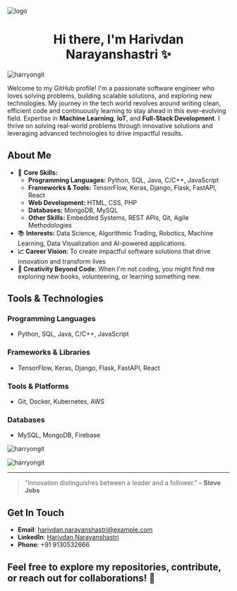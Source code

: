 ![logo](https://github.com/harryongit/harryongit/blob/main/Github%20Banner.png)
<h1 align="center">Hi there, I'm Harivdan Narayanshastri ✨</h1>

<p align="left"> <img src="https://komarev.com/ghpvc/?username=harryongit&label=Profile%20views&color=0e75b6&style=flat" alt="harryongit" /> </p>

Welcome to my GitHub profile! I'm a passionate software engineer who loves solving problems, building scalable solutions, and exploring new technologies. My journey in the tech world revolves around writing clean, efficient code and continuously learning to stay ahead in this ever-evolving field. Expertise in **Machine Learning**, **IoT**, and **Full-Stack Development**. I thrive on solving real-world problems through innovative solutions and leveraging advanced technologies to drive impactful results.


## About Me

- 🌟 **Core Skills:**
  - **Programming Languages:** Python, SQL, Java, C/C++, JavaScript
  - **Frameworks & Tools:** TensorFlow, Keras, Django, Flask, FastAPI, React
  - **Web Development:** HTML, CSS, PHP
  - **Databases:** MongoDB, MySQL
  - **Other Skills:** Embedded Systems, REST APIs, Git, Agile Methodologies
- 📚 **Interests:** Data Science, Algorithmic Trading, Robotics, Machine Learning, Data Visualization and AI-powered applications.
- **📈 Career Vision**: To create impactful software solutions that drive innovation and transform lives
- **🎨 Creativity Beyond Code**: When I'm not coding, you might find me exploring new books, volunteering, or learning something new.


## Tools & Technologies

### Programming Languages
- Python, SQL, Java, C/C++, JavaScript

### Frameworks & Libraries
- TensorFlow, Keras, Django, Flask, FastAPI, React

### Tools & Platforms
- Git, Docker, Kubernetes, AWS

### Databases
- MySQL, MongoDB, Firebase



<p><img align="center" src="https://github-readme-stats.vercel.app/api/top-langs?username=harryongit&show_icons=true&locale=en&layout=compact" alt="harryongit" /></p>

<p><img align="center" src="https://github-readme-streak-stats.herokuapp.com/?user=harryongit&" alt="harryongit" /></p>

---
> "Innovation distinguishes between a leader and a follower." – **Steve Jobs**

## Get In Touch

- **Email**: [harivdan.narayanshastri@example.com](mailto:harryshastri21@gmail.com)
- **LinkedIn**: [Harivdan Narayanshastri](https://linkedin.com/in/harivdann)
- **Phone**: +91 9130532666

Feel free to explore my repositories, contribute, or reach out for collaborations! 🤝
---
